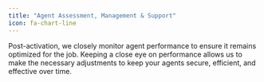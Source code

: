 ```yaml
---
title: "Agent Assessment, Management & Support"
icon: fa-chart-line
---
```


Post-activation, we closely monitor agent performance to ensure it remains optimized for the job. Keeping a close eye on performance allows us to make the necessary adjustments to keep your agents secure, efficient, and effective over time.
